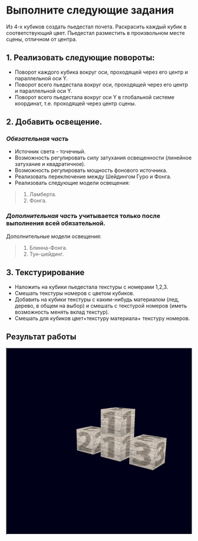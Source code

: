 # Выполните следующие задания
Из 4-х кубиков создать пьедестал почета. Раскрасить каждый кубик в соответствующий цвет. Пьедестал разместить в произвольном месте сцены, отличном от центра.

## 1. Реализовать следующие повороты:

* Поворот каждого кубика вокруг оси, проходящей через его центр и параллельной оси Y. 
* Поворот всего пьедестала вокруг оси, проходящей через его центр и параллельной оси Y.  
* Поворот всего пьедестала вокруг оси Y в глобальной системе координат, т.е. проходящей через центр сцены.

## 2. Добавить освещение.

### ***Обязательная часть***
* Источник света - точечный.
* Возможность регулировать силу затухания освещенности (линейное затухание и квадратичное).
* Возможность регулировать мощность фонового источника.
* Реализовать переключение между Шейдингом Гуро и Фонга.
* Реализовать следующие модели освещения:
>1) Ламберта.
>2) Фонга.
### ***Дополнительная часть*** учитывается только после выполнения всей обязательной.
 Дополнительные модели освещения:
>1) Блинна-Фонга.
>2) Тун-шейдинг.

## 3. Текстурирование

* Наложить на кубики пьедестала текстуры с номерами 1,2,3.
* Смешать текстуры номеров с цветом кубиков.
* Добавить на кубики текстуры с каким-нибудь материалом (лед, дерево, в общем на выбор) и смешать с текстурой номеров (иметь возможность менять вклад текстур).
* Смешать для кубиков цвет+текстуру материала+ текстуру номеров.

## Результат работы

![Изображение недоступно.](/3%20particle%20system/pictures/rezultofwork.png "Результат работы")